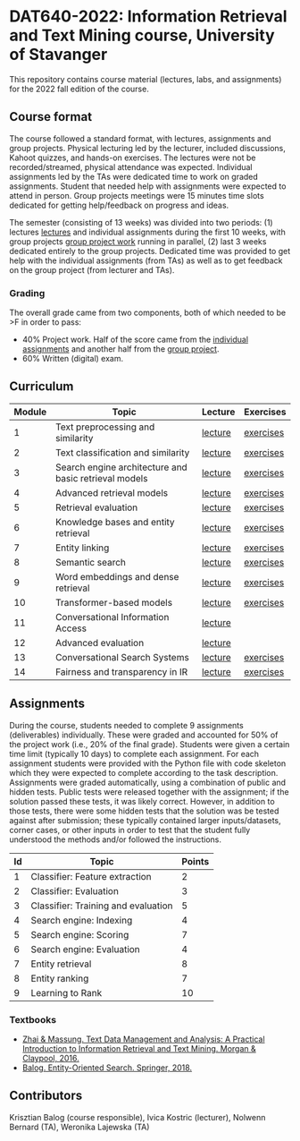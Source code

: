 # DAT640-2022: Information Retrieval and Text Mining course, University of Stavanger

This repository contains course material (lectures, labs, and assignments) for the 2022 fall edition of the course.

## Course format

The course followed a standard format, with lectures, assignments and group projects. Physical lecturing led by the lecturer, included discussions, Kahoot quizzes, and hands-on exercises. The lectures were not be recorded/streamed, physical attendance was expected. Individual assignments  led by the TAs were dedicated time to work on graded assignments. Student that needed help with assignments were expected to attend in person. Group projects meetings were 15 minutes time slots dedicated for getting help/feedback on progress and ideas.

The semester (consisting of 13 weeks) was divided into two periods: (1) lectures [lectures](lectures/) and individual assignments during the first 10 weeks, with group projects [group project work](projects/) running in parallel, (2) last 3 weeks dedicated entirely to the group projects. Dedicated time was provided to get help with the individual assignments (from TAs) as well as to get feedback on the group project (from lecturer and TAs).

### Grading

The overall grade came from two components, both of which needed to be >F in order to pass:

  * 40% Project work. Half of the score came from the [individual assignments](assignments/) and another half from the [group project](project/).
  * 60% Written (digital) exam.


## Curriculum

| **Module** | **Topic** | **Lecture** | **Exercises** |
| -- | -- | -- | -- |
| 1 | Text preprocessing and similarity | [lecture](lectures/M1-text_preprocessing_and_similarity.pdf) | [exercises](exercises/E1) |
| 2 | Text classification and similarity | [lecture](lectures/M2-text_classification_and_clustering.pdf) | [exercises](exercises/E2) |
| 3 | Search engine architecture and basic retrieval models | [lecture](lectures/M3-se_architecture_and_retrieval_models.pdf) | [exercises](exercises/E3) |
| 4 | Advanced retrieval models | [lecture](lectures/M4-advanced_retrieval_models.pdf) | [exercises](exercises/E4) |
| 5 | Retrieval evaluation | [lecture](lectures/M5-retrieval_evaluation.pdf) | [exercises](exercises/E5) |
| 6 | Knowledge bases and entity retrieval | [lecture](lectures/M6-knowledge_bases_and_entity_retrieval.pdf) | [exercises](exercises/E6) |
| 7 | Entity linking | [lecture](lectures/M7-entity_linking.pdf) | [exercises](exercises/E7) |
| 8 | Semantic search | [lecture](lectures/M8-eos.pdf) | [exercises](exercises/E8) |
| 9 | Word embeddings and dense retrieval | [lecture](lectures/M9-neural-ir-1.pdf) | [exercises](exercises/E9) |
| 10 | Transformer-based models | [lecture](lectures/M10-neural-ir-2.pdf) | [exercises](exercises/E10) |
| 11 | Conversational Information Access | [lecture](lectures/M11-CIA.pdf) |  |
| 12 | Advanced evaluation | [lecture](lectures/M12-advanced_evaluation.pdf) |  |
| 13 | Conversational Search Systems | [lecture](lectures/M13-css.pdf) | [exercises](exercises/E13) |
| 14 | Fairness and transparency in IR | [lecture](lectures/M14-fairness_transparency_ir.pdf) | [exercises](exercises/E14) |

## Assignments

During the course, students needed to complete 9 assignments (deliverables) individually. These were graded and accounted for 50% of the project work (i.e., 20% of the final grade). Students were given a certain time limit (typically 10 days) to complete each assignment. For each assignment students were provided with the Python file with code skeleton which they were expected to complete according to the task description. Assignments were graded automatically, using a combination of public and hidden tests. Public tests were released together with the assignment; if the solution passed these tests, it was likely correct. However, in addition to those tests, there were some hidden tests that the solution was be tested against after submission; these typically contained larger inputs/datasets, corner cases, or other inputs in order to test that the student fully understood the methods and/or followed the instructions.

| **Id** | **Topic** | **Points** |
| -- | -- | -- |
| 1 | Classifier: Feature extraction | 2 |
| 2 | Classifier: Evaluation | 3 |
| 3 | Classifier: Training and evaluation | 5 |
| 4 | Search engine: Indexing | 4 |
| 5 | Search engine: Scoring | 7 |
| 6 | Search engine: Evaluation | 4 |
| 7 | Entity retrieval | 8 |
| 8 | Entity ranking | 7 |
| 9 | Learning to Rank | 10 |

### Textbooks

  * [Zhai & Massung. Text Data Management and Analysis: A Practical Introduction to Information Retrieval and Text Mining.  Morgan & Claypool, 2016.](https://dl.acm.org/doi/book/10.1145/2915031)
  * [Balog. Entity-Oriented Search. Springer, 2018.](https://eos-book.org/)

## Contributors

Krisztian Balog (course responsible), Ivica Kostric (lecturer), Nolwenn Bernard (TA), Weronika Lajewska (TA)
